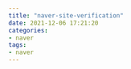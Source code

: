```yaml
---
title: "naver-site-verification"
date: 2021-12-06 17:21:20
categories:
- naver
tags:
- naver
---
```


<meta name="naver-site-verification" content="3e2ec697c5ff71005bf9559b2b370f1ebcd6f452" />